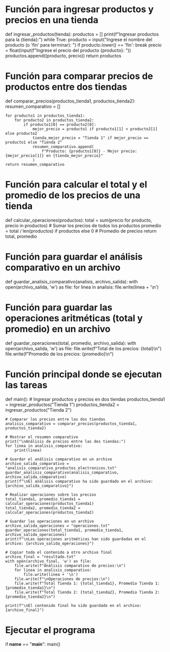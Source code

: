 # Función para ingresar productos y precios en una tienda
def ingresar_productos(tienda):
    productos = []
    print(f"Ingresar productos para la {tienda}:")
    while True:
        producto = input("Ingrese el nombre del producto (o 'fin' para terminar): ")
        if producto.lower() == 'fin':
            break
        precio = float(input(f"Ingrese el precio del producto {producto}: "))
        productos.append((producto, precio))
    return productos

# Función para comparar precios de productos entre dos tiendas
def comparar_precios(productos_tienda1, productos_tienda2):
    resumen_comparativo = []
    
    for producto1 in productos_tienda1:
        for producto2 in productos_tienda2:
            if producto1[0] == producto2[0]:
                mejor_precio = producto1 if producto1[1] < producto2[1] else producto2
                tienda_mejor_precio = "Tienda 1" if mejor_precio == producto1 else "Tienda 2"
                resumen_comparativo.append(
                    f"Producto: {producto1[0]} - Mejor precio: {mejor_precio[1]} en {tienda_mejor_precio}"
                )
    return resumen_comparativo

# Función para calcular el total y el promedio de los precios de una tienda
def calcular_operaciones(productos):
    total = sum(precio for producto, precio in productos)  # Sumar los precios de todos los productos
    promedio = total / len(productos) if productos else 0  # Promedio de precios
    return total, promedio

# Función para guardar el análisis comparativo en un archivo
def guardar_analisis_comparativo(analisis, archivo_salida):
    with open(archivo_salida, 'w') as file:
        for linea in analisis:
            file.write(linea + '\n')

# Función para guardar las operaciones aritméticas (total y promedio) en un archivo
def guardar_operaciones(total, promedio, archivo_salida):
    with open(archivo_salida, 'w') as file:
        file.write(f"Total de los precios: {total}\n")
        file.write(f"Promedio de los precios: {promedio}\n")

# Función principal donde se ejecutan las tareas
def main():
    # Ingresar productos y precios en dos tiendas
    productos_tienda1 = ingresar_productos("Tienda 1")
    productos_tienda2 = ingresar_productos("Tienda 2")
    
    # Comparar los precios entre las dos tiendas
    analisis_comparativo = comparar_precios(productos_tienda1, productos_tienda2)
    
    # Mostrar el resumen comparativo
    print("\nAnálisis de precios entre las dos tiendas:")
    for linea in analisis_comparativo:
        print(linea)
    
    # Guardar el análisis comparativo en un archivo
    archivo_salida_comparativo = "analisis_comparativo_productos_electronicos.txt"
    guardar_analisis_comparativo(analisis_comparativo, archivo_salida_comparativo)
    print(f"\nEl análisis comparativo ha sido guardado en el archivo: {archivo_salida_comparativo}")
    
    # Realizar operaciones sobre los precios
    total_tienda1, promedio_tienda1 = calcular_operaciones(productos_tienda1)
    total_tienda2, promedio_tienda2 = calcular_operaciones(productos_tienda2)
    
    # Guardar las operaciones en un archivo
    archivo_salida_operaciones = "operaciones.txt"
    guardar_operaciones(total_tienda1, promedio_tienda1, archivo_salida_operaciones)
    print(f"\nLas operaciones aritméticas han sido guardadas en el archivo: {archivo_salida_operaciones}")
    
    # Copiar todo el contenido a otro archivo final
    archivo_final = "resultado.txt"
    with open(archivo_final, 'w') as file:
        file.write(f"Análisis comparativo de precios:\n")
        for linea in analisis_comparativo:
            file.write(linea + '\n')
        file.write(f"\nOperaciones de precios:\n")
        file.write(f"Total Tienda 1: {total_tienda1}, Promedio Tienda 1: {promedio_tienda1}\n")
        file.write(f"Total Tienda 2: {total_tienda2}, Promedio Tienda 2: {promedio_tienda2}\n")
    
    print(f"\nEl contenido final ha sido guardado en el archivo: {archivo_final}")

# Ejecutar el programa
if __name__ == "__main__":
    main()

